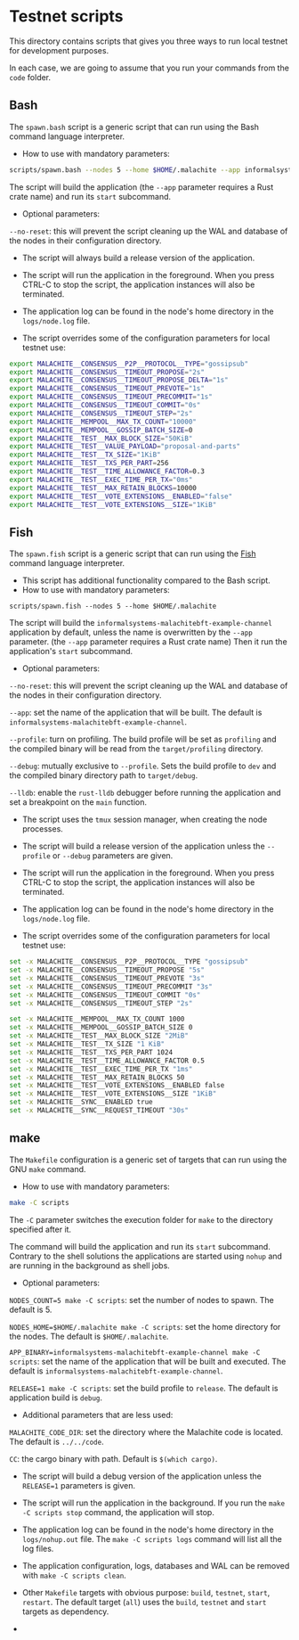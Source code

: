 # Testnet scripts
This directory contains scripts that gives you three ways to run local testnet for development purposes.

In each case, we are going to assume that you run your commands from the `code` folder.

## Bash
The `spawn.bash` script is a generic script that can run using the Bash command language interpreter.

* How to use with mandatory parameters:
```bash
scripts/spawn.bash --nodes 5 --home $HOME/.malachite --app informalsystems-malachitebft-example-channel
```

The script will build the application (the `--app` parameter requires a Rust crate name) and run its `start` subcommand.

* Optional parameters:

`--no-reset`: this will prevent the script cleaning up the WAL and database of the nodes in their configuration  directory.

* The script will always build a release version of the application.

* The script will run the application in the foreground. When you press CTRL-C to stop the script, the application
instances will also be terminated.

* The application log can be found in the node's home directory in the `logs/node.log` file.

* The script overrides some of the configuration parameters for local testnet use:
```bash
export MALACHITE__CONSENSUS__P2P__PROTOCOL__TYPE="gossipsub"
export MALACHITE__CONSENSUS__TIMEOUT_PROPOSE="2s"
export MALACHITE__CONSENSUS__TIMEOUT_PROPOSE_DELTA="1s"
export MALACHITE__CONSENSUS__TIMEOUT_PREVOTE="1s"
export MALACHITE__CONSENSUS__TIMEOUT_PRECOMMIT="1s"
export MALACHITE__CONSENSUS__TIMEOUT_COMMIT="0s"
export MALACHITE__CONSENSUS__TIMEOUT_STEP="2s"
export MALACHITE__MEMPOOL__MAX_TX_COUNT="10000"
export MALACHITE__MEMPOOL__GOSSIP_BATCH_SIZE=0
export MALACHITE__TEST__MAX_BLOCK_SIZE="50KiB"
export MALACHITE__TEST__VALUE_PAYLOAD="proposal-and-parts"
export MALACHITE__TEST__TX_SIZE="1KiB"
export MALACHITE__TEST__TXS_PER_PART=256
export MALACHITE__TEST__TIME_ALLOWANCE_FACTOR=0.3
export MALACHITE__TEST__EXEC_TIME_PER_TX="0ms"
export MALACHITE__TEST__MAX_RETAIN_BLOCKS=10000
export MALACHITE__TEST__VOTE_EXTENSIONS__ENABLED="false"
export MALACHITE__TEST__VOTE_EXTENSIONS__SIZE="1KiB"
```

## Fish
The `spawn.fish` script is a generic script that can run using the [Fish](https://fishshell.com/) command language
interpreter.

* This script has additional functionality compared to the Bash script.
* How to use with mandatory parameters:
```fish
scripts/spawn.fish --nodes 5 --home $HOME/.malachite
```
The script will build the `informalsystems-malachitebft-example-channel` application by default, unless the name is
overwritten by the `--app` parameter. (the `--app` parameter requires a Rust crate name) Then it run the application's
`start` subcommand.

* Optional parameters:

`--no-reset`: this will prevent the script cleaning up the WAL and database of the nodes in their configuration directory.

`--app`: set the name of the application that will be built. The default is `informalsystems-malachitebft-example-channel`.

`--profile`: turn on profiling. The build profile will be set as `profiling` and the compiled binary will be read from
the `target/profiling` directory.

`--debug`: mutually exclusive to `--profile`. Sets the build profile to `dev` and the compiled binary directory path to
`target/debug`.

`--lldb`: enable the `rust-lldb` debugger before running the application and set a breakpoint on the `main` function.

* The script uses the `tmux` session manager, when creating the node processes.

* The script will build a release version of the application unless the `--profile` or `--debug` parameters are given.

* The script will run the application in the foreground. When you press CTRL-C to stop the script, the application
  instances will also be terminated.

* The application log can be found in the node's home directory in the `logs/node.log` file.

* The script overrides some of the configuration parameters for local testnet use:
```bash
set -x MALACHITE__CONSENSUS__P2P__PROTOCOL__TYPE "gossipsub"
set -x MALACHITE__CONSENSUS__TIMEOUT_PROPOSE "5s"
set -x MALACHITE__CONSENSUS__TIMEOUT_PREVOTE "3s"
set -x MALACHITE__CONSENSUS__TIMEOUT_PRECOMMIT "3s"
set -x MALACHITE__CONSENSUS__TIMEOUT_COMMIT "0s"
set -x MALACHITE__CONSENSUS__TIMEOUT_STEP "2s"

set -x MALACHITE__MEMPOOL__MAX_TX_COUNT 1000
set -x MALACHITE__MEMPOOL__GOSSIP_BATCH_SIZE 0
set -x MALACHITE__TEST__MAX_BLOCK_SIZE "2MiB"
set -x MALACHITE__TEST__TX_SIZE "1 KiB"
set -x MALACHITE__TEST__TXS_PER_PART 1024
set -x MALACHITE__TEST__TIME_ALLOWANCE_FACTOR 0.5
set -x MALACHITE__TEST__EXEC_TIME_PER_TX "1ms"
set -x MALACHITE__TEST__MAX_RETAIN_BLOCKS 50
set -x MALACHITE__TEST__VOTE_EXTENSIONS__ENABLED false
set -x MALACHITE__TEST__VOTE_EXTENSIONS__SIZE "1KiB"
set -x MALACHITE__SYNC__ENABLED true
set -x MALACHITE__SYNC__REQUEST_TIMEOUT "30s"
```

## make
The `Makefile` configuration is a generic set of targets that can run using the GNU `make` command.

* How to use with mandatory parameters:
```bash
make -C scripts
```
The `-C` parameter switches the execution folder for `make` to the directory specified after it.

The command will build the application and run its `start` subcommand. Contrary to the shell solutions the applications
are started using `nohup` and are running in the background as shell jobs.

* Optional parameters:

`NODES_COUNT=5 make -C scripts`: set the number of nodes to spawn. The default is 5.

`NODES_HOME=$HOME/.malachite make -C scripts`: set the home directory for the nodes. The default is `$HOME/.malachite`.

`APP_BINARY=informalsystems-malachitebft-example-channel make -C scripts`: set the name of the application that will be
built and executed. The default is `informalsystems-malachitebft-example-channel`.

`RELEASE=1 make -C scripts`: set the build profile to `release`. The default is application build is `debug`.

* Additional parameters that are less used:

`MALACHITE_CODE_DIR`: set the directory where the Malachite code is located. The default is `../../code`.

`CC`: the cargo binary with path. Default is `$(which cargo)`.

* The script will build a debug version of the application unless the `RELEASE=1` parameters is given.

* The script will run the application in the background. If you run the `make -C scripts stop` command, the application
will stop.

* The application log can be found in the node's home directory in the `logs/nohup.out` file. The `make -C scripts logs`
command will list all the log files.

* The application configuration, logs, databases and WAL can be removed with `make -C scripts clean`.

* Other `Makefile` targets with obvious purpose: `build`, `testnet`, `start`, `restart`. The default target (`all`) uses
the `build`, `testnet` and `start` targets as dependency.
*
